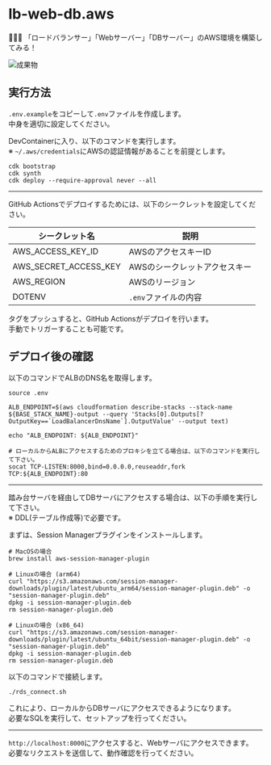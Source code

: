 # lb-web-db.aws

🐣🐣🐣 「ロードバランサー」「Webサーバー」「DBサーバー」のAWS環境を構築してみる！  

![成果物](./fruit.gif)  

## 実行方法

`.env.example`をコピーして`.env`ファイルを作成します。  
中身を適切に設定してください。  

DevContainerに入り、以下のコマンドを実行します。  
※ `~/.aws/credentials`にAWSの認証情報があることを前提とします。  

```shell
cdk bootstrap
cdk synth
cdk deploy --require-approval never --all
```

---

GitHub Actionsでデプロイするためには、以下のシークレットを設定してください。  

| シークレット名 | 説明 |
| --- | --- |
| AWS_ACCESS_KEY_ID | AWSのアクセスキーID |
| AWS_SECRET_ACCESS_KEY | AWSのシークレットアクセスキー |
| AWS_REGION | AWSのリージョン |
| DOTENV | `.env`ファイルの内容 |

タグをプッシュすると、GitHub Actionsがデプロイを行います。  
手動でトリガーすることも可能です。  

## デプロイ後の確認

以下のコマンドでALBのDNS名を取得します。  

```shell
source .env

ALB_ENDPOINT=$(aws cloudformation describe-stacks --stack-name ${BASE_STACK_NAME}-output --query 'Stacks[0].Outputs[?OutputKey==`LoadBalancerDnsName`].OutputValue' --output text)

echo "ALB_ENDPOINT: ${ALB_ENDPOINT}"

# ローカルからALBにアクセスするためのプロキシを立てる場合は、以下のコマンドを実行して下さい。
socat TCP-LISTEN:8000,bind=0.0.0.0,reuseaddr,fork TCP:${ALB_ENDPOINT}:80
```

---

踏み台サーバを経由してDBサーバにアクセスする場合は、以下の手順を実行して下さい。  
※ DDL(テーブル作成等)で必要です。  

まずは、Session Managerプラグインをインストールします。  

```shell
# MacOSの場合
brew install aws-session-manager-plugin

# Linuxの場合 (arm64)
curl "https://s3.amazonaws.com/session-manager-downloads/plugin/latest/ubuntu_arm64/session-manager-plugin.deb" -o "session-manager-plugin.deb"
dpkg -i session-manager-plugin.deb
rm session-manager-plugin.deb

# Linuxの場合 (x86_64)
curl "https://s3.amazonaws.com/session-manager-downloads/plugin/latest/ubuntu_64bit/session-manager-plugin.deb" -o "session-manager-plugin.deb"
dpkg -i session-manager-plugin.deb
rm session-manager-plugin.deb
```

以下のコマンドで接続します。  

```shell
./rds_connect.sh
```

これにより、ローカルからDBサーバにアクセスできるようになります。  
必要なSQLを実行して、セットアップを行ってください。  

---

`http://localhost:8000`にアクセスすると、Webサーバにアクセスできます。  
必要なリクエストを送信して、動作確認を行ってください。  
